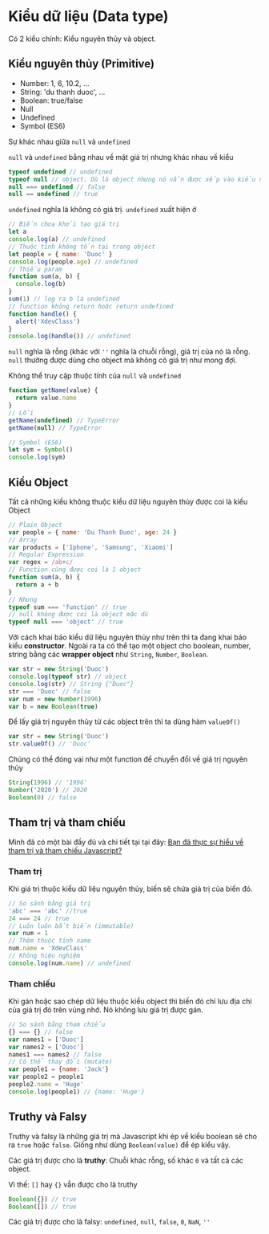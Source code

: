 # Kiểu dữ liệu (Data type)

Có 2 kiểu chính: Kiểu nguyên thủy và object.

## Kiểu nguyên thủy (Primitive)

- Number: 1, 6, 10.2, …
- String: 'du thanh duoc', …
- Boolean: true/false
- Null
- Undefined
- Symbol (ES6)

Sự khác nhau giữa `null` và `undefined`

`null` và `undefined` bằng nhau về mặt giá trị nhưng khác nhau về kiểu

```javascript
typeof undefined // undefined
typeof null // object. Dù là object nhưng nó vẫn được xếp vào kiểu nguyên thủy nhé
null === undefined // false
null == undefined // true
```

`undefined` nghĩa là không có giá trị. `undefined` xuất hiện ở

```javascript
// Biến chưa khởi tạo giá trị
let a
console.log(a) // undefined
// Thuộc tính không tồn tại trong object
let people = { name: 'Duoc' }
console.log(people.age) // undefined
// Thiếu param
function sum(a, b) {
  console.log(b)
}
sum(1) // log ra b là undefined
// function không return hoặc return undefined
function handle() {
  alert('XdevClass')
}
console.log(handle()) // undefined
```

`null` nghĩa là rỗng (khác với `''` nghĩa là chuỗi rỗng), giá trị của nó là rỗng. `null` thường được dùng cho object mà không có giá trị như mong đợi.

Không thể truy cập thuộc tính của `null` và `undefined`

```javascript
function getName(value) {
  return value.name
}
// Lỗi
getName(undefined) // TypeError
getName(null) // TypeError
```

```javascript
// Symbol (ES6)
let sym = Symbol()
console.log(sym)
```

## Kiểu Object

Tất cả những kiểu không thuộc kiểu dữ liệu nguyên thủy được coi là kiểu Object

```javascript
// Plain Object
var people = { name: 'Du Thanh Duoc', age: 24 }
// Array
var products = ['Iphone', 'Samsung', 'Xiaomi']
// Regular Expression
var regex = /ab+c/
// Function cũng được coi là 1 object
function sum(a, b) {
  return a + b
}
// Nhưng
typeof sum === 'function' // true
// null không được coi là object mặc dù
typeof null === 'object' // true
```

Với cách khai báo kiểu dữ liệu nguyên thủy như trên thì ta đang khai báo kiểu **constructor**. Ngoài ra ta có thể tạo một object cho boolean, number, string bằng các **wrapper object** như `String`, `Number`, `Boolean`.

```javascript
var str = new String('Duoc')
console.log(typeof str) // object
console.log(str) // String {"Duoc"}
str === 'Duoc' // false
var num = new Number(1996)
var b = new Boolean(true)
```

Để lấy giá trị nguyên thủy từ các object trên thì ta dùng hàm `valueOf()`

```javascript
var str = new String('Duoc')
str.valueOf() // 'Duoc'
```

Chúng có thể đóng vai như một function để chuyển đổi về giá trị nguyên thủy

```javascript
String(1996) // '1996'
Number('2020') // 2020
Boolean(0) // false
```

## Tham trị và tham chiếu

Mình đã có một bài đầy đủ và chi tiết tại tại đây: [Bạn đã thực sự hiểu về tham trị và tham chiếu Javascript?](https://xdevclass.com/ban-da-thuc-su-hieu-ve-tham-tri-va-tham-chieu-javascript/)

### Tham trị

Khi giá trị thuộc kiểu dữ liệu nguyên thủy, biến sẽ chứa giá trị của biến đó.

```javascript
// So sánh bằng giá trị
'abc' === 'abc' //true
24 === 24 // true
// Luôn luôn bất biến (immutable)
var num = 1
// Thêm thuộc tính name
num.name = 'XdevClass'
// Không hiệu nghiệm
console.log(num.name) // undefined
```

### Tham chiếu

Khi gán hoặc sao chép dữ liệu thuộc kiểu object thì biến đó chỉ lưu địa chỉ của giá trị đó trên vùng nhớ. Nó không lưu giá trị được gán.

```javascript
// So sánh bằng tham chiếu
{} === {} // false
var names1 = ['Duoc']
var names2 = ['Duoc']
names1 === names2 // false
// Có thể thay đổi (mutate)
var people1 = {name: 'Jack'}
var people2 = people1
people2.name = 'Huge'
console.log(people1) // {name: 'Huge'}
```

## Truthy và Falsy

Truthy và falsy là những giá trị mà Javascript khi ép về kiểu boolean sẽ cho ra `true` hoặc `false`. Giống như dùng `Boolean(value)` để ép kiểu vậy.

Các giá trị được cho là **truthy**: Chuỗi khác rỗng, số khác `0` và tất cả các object.

Vì thế: `[]` hay `{}` vẫn được cho là truthy

```javascript
Boolean({}) // true
Boolean([]) // true
```

Các giá trị được cho là falsy: `undefined`, `null`, `false`, `0`, `NaN`, `''`
